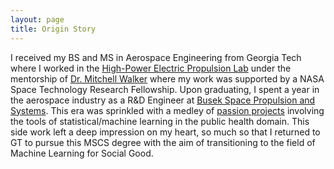 ```yaml
---
layout: page
title: Origin Story
---
```


I received my BS and MS in Aerospace Engineering from Georgia Tech where I worked in the [High-Power Electric Propulsion Lab](https://hpepl.ae.gatech.edu/) under the mentorship of [Dr. Mitchell Walker](https://mwalker.gatech.edu/) where my work was supported by a NASA Space Technology Research Fellowship. Upon graduating, I spent a year in the aerospace industry as a R&D Engineer at [Busek Space Propulsion and Systems](https://www.busek.com/). This era was sprinkled with a medley of [passion projects](https://dbgomez94.github.io/pages/projects/) involving the tools of statistical/machine learning in the public health domain. This side work left a deep impression on my heart, so much so that I returned to GT to pursue this MSCS degree with the aim of transitioning to the field of Machine Learning for Social Good.